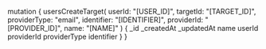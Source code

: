 mutation {
    usersCreateTarget(
        userId: "[USER_ID]",
        targetId: "[TARGET_ID]",
        providerType: "email",
        identifier: "[IDENTIFIER]",
        providerId: "[PROVIDER_ID]",
        name: "[NAME]"
    ) {
        _id
        _createdAt
        _updatedAt
        name
        userId
        providerId
        providerType
        identifier
    }
}
